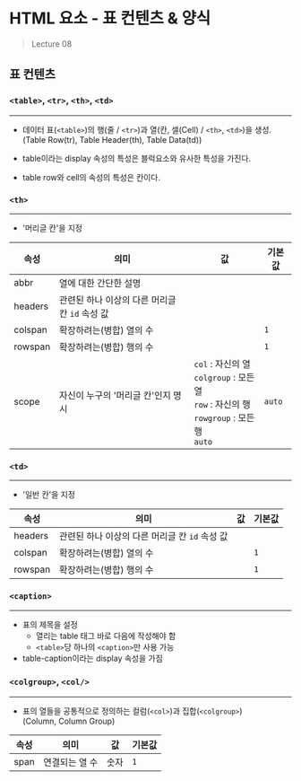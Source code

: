# HTML 요소 - 표 컨텐츠 & 양식
> Lecture 08 



## 표 컨텐츠
### `<table>`, `<tr>`, `<th>`, `<td>`
---
- 데이터 표(`<table>`)의 행(줄 / `<tr>`)과 열(칸, 셀(Cell) / `<th>`, `<td>`)을 생성.<br>
(Table Row(tr), Table Header(th), Table Data(td))

- table이라는 display 속성의 특성은 블럭요소와 유사한 특성을 가진다. 
- table row와 cell의 속성의 특성은 칸이다.

### `<th>`
---
- '머리글 칸'을 지정

|속성|의미|값|기본값|
|-|-|-|-|
|abbr|열에 대한 간단한 설명| | |
|headers|관련된 하나 이상의 다른 머리글 칸 `id` 속성 값| | |
|colspan|확장하려는(병합) 열의 수| |`1`|
|rowspan|확장하려는(병합) 행의 수| |`1`|
|scope|자신이 누구의 '머리글 칸'인지 명시|`col` : 자신의 열<br> `colgroup` : 모든 열 <br> `row` : 자신의 행<br> `rowgroup` : 모든 행<br> `auto` |`auto`|

### `<td>`
---
- '일반 칸'을 지정

|속성|의미|값|기본값|
|-|-|-|-|
|headers|관련된 하나 이상의 다른 머리글 칸 `id` 속성 값| | |
|colspan|확장하려는(병합) 열의 수| |`1`|
|rowspan|확장하려는(병합) 행의 수| |`1`|

### `<caption>`
---
- 표의 제목을 설정
  - 열리는  table 태그 바로 다음에 작성해야 함
  - `<table>`당 하나의 `<caption>`만 사용 가능
- table-caption이라는 display 속성을 가짐

### `<colgroup>`, `<col/>`
---
- 표의 열들을 공통적으로 정의하는 컬럼(`<col>`)과 집합(`<colgroup>`)<br>
  (Column, Column Group)

|속성|의미|값|기본값|
|-|-|-|-|
|span|연결되는 열 수|숫자|`1`|